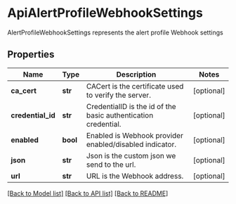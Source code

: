 # ApiAlertProfileWebhookSettings

AlertProfileWebhookSettings represents the alert profile Webhook settings

## Properties
Name | Type | Description | Notes
------------ | ------------- | ------------- | -------------
**ca_cert** | **str** | CACert is the certificate used to verify the server.  | [optional] 
**credential_id** | **str** | CredentialID is the id of the basic authentication credential.  | [optional] 
**enabled** | **bool** | Enabled is Webhook provider enabled/disabled indicator.  | [optional] 
**json** | **str** | Json is the custom json we send to the url.  | [optional] 
**url** | **str** | URL is the Webhook address.  | [optional] 

[[Back to Model list]](../README.md#documentation-for-models) [[Back to API list]](../README.md#documentation-for-api-endpoints) [[Back to README]](../README.md)



